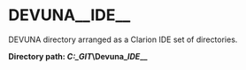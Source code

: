 # DEVUNA__IDE__
DEVUNA directory arranged as a Clarion IDE set of directories.

**Directory path: _C:\_GIT_\Devuna\__IDE___**
